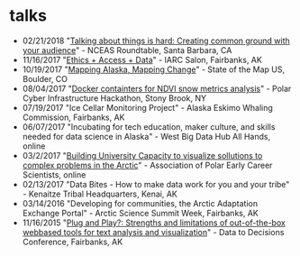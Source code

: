 # talks
* 02/21/2018 "[Talking about things is hard: Creating common ground with your audience](https://docs.google.com/presentation/d/1l6rpvGgQ4h6AnxwQJl8BlrKowc1CcOlBb9PEfhqP0Ek/edit?usp=sharing)" - NCEAS Roundtable, Santa Barbara, CA
* 11/16/2017 "[Ethics + Access + Data](https://docs.google.com/presentation/d/1Jg83uFGM5UZ9L_pAZtvA9HKv9fuf-yyp7ungFqY4YDE/edit#slide=id.g28580ddad0_0_50)" - IARC Salon, Fairbanks, AK 
* 10/19/2017 "[Mapping Alaska, Mapping Change](https://2017.stateofthemap.us/program/mapping-alaska.html)" - State of the Map US, Boulder, CO 
* 08/04/2017 "[Docker containters for NDVI snow metrics analysis](https://github.com/gina-alaska/emodis_ndvi_python-docker/blob/master/README.md)" - Polar Cyber Infrastructure Hackathon, Stony Brook, NY
* 07/19/2017 "Ice Cellar Monitoring Project" - Alaska Eskimo Whaling Commission, Fairbanks, AK
* 06/07/2017 "Incubating for tech education, maker culture, and skills needed for data science in Alaska" - West Big Data Hub All Hands, online
* 03/2/2017 "[Building University Capacity to visualize sollutions to complex problems in the Arctic](https://www.alaska.edu/files/epscor/Data_to_Decisions/D2D-Raymond.pdf)" - Association of Polar Early Career Scientists, online
* 02/13/2017 "Data Bites - How to make data work for you and your tribe" - Kenaitze Tribal Headquarters, Kenai, AK
* 03/14/2016 "Developing for communities, the Arctic Adaptation Exchange Portal" - Arctic Science Summit Week, Fairbanks, AK
* 11/16/2015 "[Plug and Play?: Strengths and limitations of out-of-the-box webbased tools for text analysis and visualization](https://www.alaska.edu/files/epscor/Data_to_Decisions/D2D-Raymond.pdf)" - Data to Decisions Conference, Fairbanks, AK
